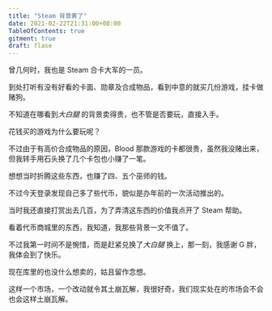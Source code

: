 ```yaml
---
title: "Steam 背景黄了"
date: 2021-02-22T21:31:00+08:00
TableOfContents: true
gitment: true
draft: flase
---
```

曾几何时，我也是 Steam 合卡大军的一员。

到处打听有没有好看的卡面、勋章及合成物品，看到中意的就买几份游戏，挂卡做赌狗。

不知道在哪看到*大白腿* 的背景卖得贵，也不管是否要玩，直接入手。

花钱买的游戏为什么要玩呢？

不过由于有高价合成物品的原因，Blood 那款游戏的卡都很贵，虽然我没赌出来，但我转手用石头换了几个卡包也小赚了一笔。

想想当时折腾这些东西，也赚了四、五个巫师的钱。

不过今天登录发现自己多了些代币，貌似是办年前的一次活动推出的。

当时我还直接打赏出去几百，为了弄清这东西的价值我点开了 Steam 帮助。

看着代币商城里的东西，我知道，我那些背景一文不值了。

不过我第一时间不是惋惜，而是赶紧兑换了*大白腿* 换上，那一刻，我感谢 G 胖，我体会到了快乐。

现在库里的也没什么想卖的，姑且留作念想。

这样一个市场，一个改动就令其土崩瓦解，我很好奇，我们现实处在的市场会不会也会这样土崩瓦解。

